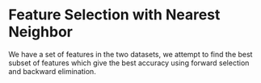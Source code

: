 # Feature Selection with Nearest Neighbor

We have a set of features in the two datasets, we attempt to find the best subset of features which give the best accuracy using forward selection and backward elimination.
